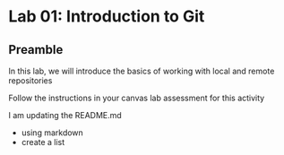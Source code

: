 # Lab 01: Introduction to Git

## Preamble

In this lab, we will introduce the basics of working with local and remote repositories

Follow the instructions in your canvas lab assessment for this activity
 
I am updating the README.md
- using markdown
- create a list